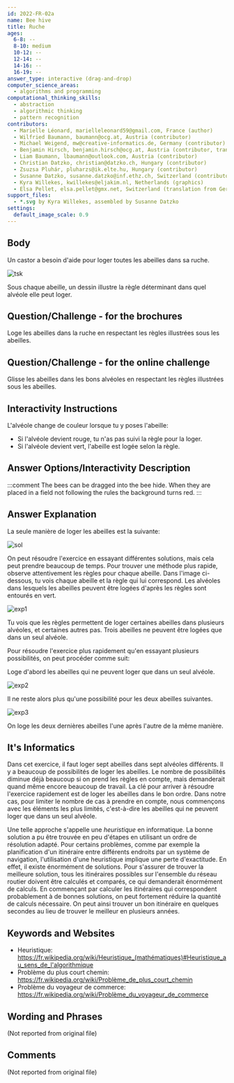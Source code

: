 ```yaml
---
id: 2022-FR-02a
name: Bee hive
title: Ruche
ages:
  6-8: --
  8-10: medium
  10-12: --
  12-14: --
  14-16: --
  16-19: --
answer_type: interactive (drag-and-drop)
computer_science_areas:
  - algorithms and programming
computational_thinking_skills:
  - abstraction
  - algorithmic thinking
  - pattern recognition
contributors:
  - Marielle Léonard, marielleleonard59@gmail.com, France (author)
  - Wilfried Baumann, baumann@ocg.at, Austria (contributor)
  - Michael Weigend, mw@creative-informatics.de, Germany (contributor)
  - Benjamin Hirsch, benjamin.hirsch@ocg.at, Austria (contributor, translation from English into German)
  - Liam Baumann, lbaumann@outlook.com, Austria (contributor)
  - Christian Datzko, christian@datzko.ch, Hungary (contributor)
  - Zsuzsa Pluhár, pluharzs@ik.elte.hu, Hungary (contributor)
  - Susanne Datzko, susanne.datzko@inf.ethz.ch, Switzerland (contributor, graphics)
  - Kyra Willekes, kwillekes@eljakim.nl, Netherlands (graphics)
  - Elsa Pellet, elsa.pellet@gmx.net, Switzerland (translation from German into French)
support_files:
  - *.svg by Kyra Willekes, assembled by Susanne Datzko
settings:
  default_image_scale: 0.9
---
```


[exp1]: graphics/2022-FR-02a-explanation.svg "Explication"
[exp2]: graphics/2022-FR-02a-explanation2.svg "Explication (300px)"
[exp3]: graphics/2022-FR-02a-explanation3.svg "Explication (300px)"
[sol]: graphics/2022-FR-02a-solution.svg "Solution"
[tsk]: graphics/2022-FR-02a-taskbody1.svg "Ruche avec sept abeilles"


## Body

Un castor a besoin d'aide pour loger toutes les abeilles dans sa ruche.

![tsk]

Sous chaque abeille, un dessin illustre la règle déterminant dans quel alvéole elle peut loger.


## Question/Challenge - for the brochures

Loge les abeilles dans la ruche en respectant les règles illustrées sous les abeilles.


## Question/Challenge - for the online challenge

Glisse les abeilles dans les bons alvéoles en respectant les règles illustrées sous les abeilles.


## Interactivity Instructions

L'alvéole change de couleur lorsque tu y poses l'abeille:
- Si l'alvéole devient rouge, tu n'as pas suivi la règle pour la loger.
- Si l'alvéole devient vert, l'abeille est logée selon la règle.

## Answer Options/Interactivity Description

<!-- empty -->

:::comment
The bees can be dragged into the bee hide. When they are placed in a field not following the rules the background turns red.
:::


## Answer Explanation

La seule manière de loger les abeilles est la suivante:

![sol]

On peut résoudre l'exercice en essayant différentes solutions, mais cela peut prendre beaucoup de temps. Pour trouver une méthode plus rapide, observe attentivement les règles pour chaque abeille. Dans l'image ci-dessous, tu vois chaque abeille et la règle qui lui correspond. Les alvéoles dans lesquels les abeilles peuvent être logées d'après les règles sont entourés en vert.

![exp1]

Tu vois que les règles permettent de loger certaines abeilles dans plusieurs alvéoles, et certaines autres pas. Trois abeilles ne peuvent être logées que dans un seul alvéole.

Pour résoudre l'exercice plus rapidement qu'en essayant plusieurs possibilités, on peut procéder comme suit:

Loge d'abord les abeilles qui ne peuvent loger que dans un seul alvéole.

![exp2]

Il ne reste alors plus qu'une possibilité pour les deux abeilles suivantes.

![exp3]

On loge les deux dernières abeilles l'une après l'autre de la même manière.


## It's Informatics

Dans cet exercice, il faut loger sept abeilles dans sept alvéoles différents. Il y a beaucoup de possibilités de loger les abeilles. Le nombre de possibilités diminue déjà beaucoup si on prend les règles en compte, mais demanderait quand même encore beaucoup de travail. La clé pour arriver à résoudre l'exercice rapidement est de loger les abeilles dans le bon ordre. Dans notre cas, pour limiter le nombre de cas à prendre en compte, nous commençons avec les éléments les plus limités, c'est-à-dire les abeilles qui ne peuvent loger que dans un seul alvéole.

Une telle approche s'appelle une _heuristique_ en informatique. La bonne solution a pu être trouvée en peu d'étapes en utilisant un ordre de résolution adapté. Pour certains problèmes, comme par exemple la planification d'un itinéraire entre différents endroits par un système de navigation, l'utilisation d'une heuristique implique une perte d'exactitude. En effet, il existe énormément de solutions. Pour s'assurer de trouver la meilleure solution, tous les itinéraires possibles sur l'ensemble du réseau routier doivent être calculés et comparés, ce qui demanderait énormément de calculs. En commençant par calculer les itinéraires qui correspondent probablement à de bonnes solutions, on peut fortement réduire la quantité de calculs nécessaire. On peut ainsi trouver un bon itinéraire en quelques secondes au lieu de trouver le meilleur en plusieurs années.

## Keywords and Websites

 - Heuristique: https://fr.wikipedia.org/wiki/Heuristique_(mathématiques)#Heuristique_au_sens_de_l'algorithmique
 - Problème du plus court chemin: https://fr.wikipedia.org/wiki/Problème_de_plus_court_chemin
 - Problème du voyageur de commerce: https://fr.wikipedia.org/wiki/Problème_du_voyageur_de_commerce


## Wording and Phrases

(Not reported from original file)


## Comments

(Not reported from original file)
